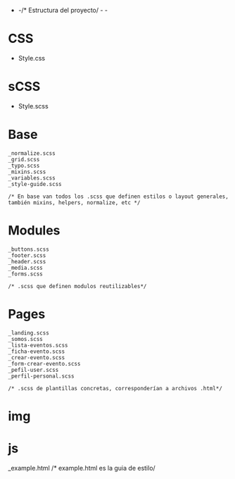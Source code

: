 

- -/* Estructura del proyecto/ - -

# CSS
  - Style.css

# sCSS
  - Style.scss

  # Base
    _normalize.scss
    _grid.scss
    _typo.scss
    _mixins.scss
    _variables.scss
    _style-guide.scss

    /* En base van todos los .scss que definen estilos o layout generales, también mixins, helpers, normalize, etc */

  # Modules
    _buttons.scss
    _footer.scss
    _header.scss
    _media.scss
    _forms.scss

    /* .scss que definen modulos reutilizables*/

  # Pages
    _landing.scss
    _somos.scss
    _lista-eventos.scss
    _ficha-evento.scss
    _crear-evento.scss
    _form-crear-evento.scss
    _pefil-user.scss
    _perfil-personal.scss

    /* .scss de plantillas concretas, corresponderían a archivos .html*/

# img
# js
_example.html
/* example.html es la guia de estilo/